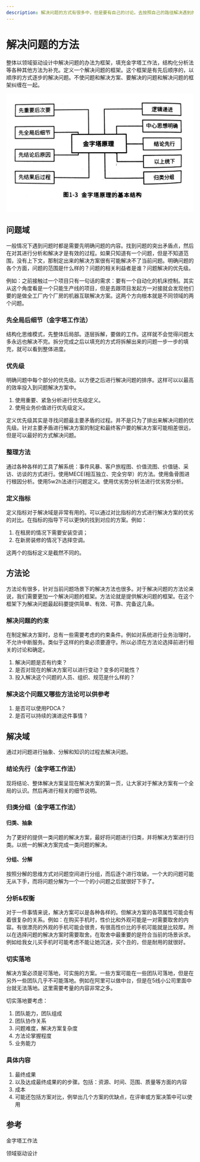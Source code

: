 ```yaml
---
description: 解决问题的方式有很多中，但是要有自己的讨论。去按照自己的路径解决遇到的问题，防止在解决问题过程中遗忘、丢失某些重要内容。
---
```


# 解决问题的方法

整体以领域驱动设计中解决问题的办法为框架，填充金字塔工作法，结构化分析法等各种其他方法为补充。定义一个解决问题的框架。这个框架是有先后顺序的，以顺序的方式逐步的解决问题。不使问题和解决方案、要解决的问题和解决问题的框架纠缠在一起。

![](.gitbook/assets/tu-pian-.png)

## 问题域

一般情况下遇到问题时都是需要先明确问题的内容。找到问题的突出矛盾点，然后在对其进行分析和解决才是有效的过程。如果只知道有一个问题，但是不知道范围，没有上下文，那制定出来的解决方案很有可能解决不了当前问题。明确问题的各个方面，问题的范围是什么样的？问题的相关利益者是谁？问题解决的优先级。

例如：之前接触过一个项目只有一句话的需求：要有一个自动化的机床控制。其实从这个角度看是一个只能生产线的项目，但是去跟项目发起方一对接就会发现他们要的是做全工厂内个厂房的机器互联解决方案。这两个方向根本就是不同领域的两个问题。

### 先全局后细节（金字塔工作法）

结构化思维模式，先整体后局部。逐层拆解，要做的工作。这样就不会觉得问题太多永远也解决不完。拆分完成之后以填充的方式将拆解出来的问题一步一步的填充，就可以看到整体进度。

### 优先级

明确问题中每个部分的优先级。以方便之后进行解决问题的排序。这样可以以最高的效率投入到问题解决方案中。

1. 使用重要、紧急分析进行优先级定义。
2. 使用业务价值进行优先级定义。

定义优先级其实是寻找问题最主要矛盾的过程。并不是只为了排出来解决问题的优先级。针对主要矛盾进行解决方案的制定和最终客户要的解决方案可能相差很远，但是可以最好的方式解决问题。

### 整理方法

通过各种各样的工具了解系统：事件风暴、客户旅程图、价值流图、价值链、采访、访谈的方式进行。使用MECE\(相互独立、完全穷举）的方法。使用鱼骨图进行根因分析。使用5w2h法进行问题定义。使用优劣势分析法进行优劣势分析。

### 定义指标

定义指标对于解决域是非常有用的。可以通过对比指标的方式进行解决方案的优劣的对比。在指标的指导下可以更快的找到对应的方案。例如：

1. 在租房的情况下需要安装空调；
2. 在新房装修的情况下选择空调。

这两个的指标定义是截然不同的。

## 方法论

方法论有很多，针对当前问题场景下的解决方法也很多。对于解决问题的方法论来说，我们需要更加一个解决问题的框架。方法论就是提供解决问题的框架。在这个框架下为解决问题最起码要提供简单、有效、可靠、完备这几条。

### 解决问题的约束

在制定解决方案时，总有一些需要考虑的约束条件。例如对系统进行业务治理时，不允许中断服务。类似于这样的约束必须要遵守。所以必须在方法论选择前进行相关的讨论和确定。

1. 解决问题是否有约束？
2. 是否对现在的解决方案可以进行变动？变多的可能性？
3. 投入解决这个问题的人员、组织、规范是什么样的？

### 解决这个问题又哪些方法论可以供参考

1. 是否可以使用PDCA？
2. 是否可以持续的演进这件事情？

## 解决域

通过对问题进行抽象、分解和知识的过程去解决问题。

### 结论先行（金字塔工作法）

现将结论、整体解决方案呈现在解决方案的第一页，让大家对于解决方案有一个全局的认识。然后再进行相关的细节说明。

### 归类分组（金字塔工作法）

#### 归类、抽象

为了更好的提供一类问题的解决方案，最好将问题进行归类，并将解决方案进行归类。以统一的解决方案完成一类问题的解决。

#### 分组、分解

按照分解的思维方式对问题空间进行分组，而后逐个进行攻破。一个大的问题可能无从下手，而将问题分解为一个一个的小问题之后就很好下手了。

### 分析&权衡

对于一件事情来说，解决方案可以是各种各样的。但解决方案的各项属性可能会有着很复杂的关系。例如：在购买手机时，性价比和外观可能是一对需要取舍的内容。有很漂亮的外观的手机可能会很贵，有很高性价比的手机可能就是比较厚。所以在选择问题的解决方案时需要取舍。在取舍中最重要的是符合当前的场景诉求。例如给我女儿买手机时可能考虑不能让她沉迷，买个丑的，但是耐用的就很好。

### 切实落地

解决方案必须是可落地，可实施的方案。一些方案可能在一些团队可落地，但是在另外一些团队几乎不可能落地。例如在阿里可以做中台，但是在5线小公司里面中台就无法落地。这里需要考量的内容非常之多。

切实落地要考虑：

1. 团队能力，团队组成
2. 团队协作关系
3. 问题难度，解决方案复杂度
4. 方法论掌握程度
5. 业务能力

### 具体内容

1. 最终成果
2. 以及达成最终成果的的步骤。包括：资源、时间、范围、质量等方面的内容
3. 成本
4. 可能还包括方案对比，例举出几个方案的优缺点，在评审或方案决策中可以使用

## 参考

金字塔工作法

领域驱动设计

